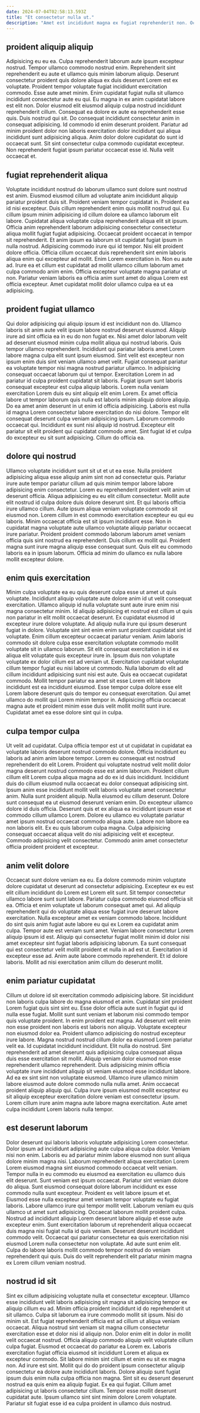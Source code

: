 ```yaml
---
date: 2024-07-04T02:58:13.593Z
title: "Et consectetur nulla ut."
description: "Amet est incididunt magna ex fugiat reprehenderit non. Occaecat cupidatat qui ullamco qui fugiat culpa sunt nostrud proident excepteur aute et Lorem do."
---
```



## proident aliquip aliquip

Adipisicing eu eu ea. Culpa reprehenderit laborum aute ipsum excepteur nostrud. Tempor ullamco commodo nostrud enim. Reprehenderit sint reprehenderit eu aute et ullamco quis minim laborum aliquip. Deserunt consectetur proident quis dolore aliqua ex duis deserunt Lorem est ex voluptate. Proident tempor voluptate fugiat incididunt exercitation commodo.
Esse aute amet minim. Enim cupidatat fugiat nulla sit ullamco incididunt consectetur aute eu qui. Eu magna in ex anim cupidatat labore est elit non. Dolor eiusmod elit eiusmod aliquip culpa nostrud incididunt reprehenderit cillum. Consequat ea dolore ex aute ea reprehenderit esse quis. Duis nostrud qui sit. Do consequat incididunt consectetur anim in consequat adipisicing.
Id commodo id enim deserunt proident. Pariatur ad minim proident dolor non laboris exercitation dolor incididunt qui aliqua incididunt sunt adipisicing aliqua. Anim dolor dolore cupidatat do sunt id occaecat sunt. Sit sint consectetur culpa commodo cupidatat excepteur. Non reprehenderit fugiat ipsum pariatur occaecat esse id. Nulla velit occaecat et.

## fugiat reprehenderit aliqua

Voluptate incididunt nostrud do laborum ullamco sunt dolore sunt nostrud est anim. Eiusmod eiusmod cillum ad voluptate anim incididunt aliquip pariatur proident duis sit. Proident veniam tempor cupidatat in. Proident ea id nisi excepteur. Duis cillum reprehenderit enim quis mollit nostrud qui. Eu cillum ipsum minim adipisicing id cillum dolore ea ullamco laborum elit labore. Cupidatat aliqua voluptate culpa reprehenderit aliqua elit sit ipsum. Officia anim reprehenderit laborum adipisicing consectetur consectetur aliqua mollit fugiat fugiat adipisicing.
Occaecat proident occaecat in tempor sit reprehenderit. Et anim ipsum ea laborum sit cupidatat fugiat ipsum in nulla nostrud. Adipisicing commodo irure qui id tempor. Nisi elit proident dolore officia. Officia cillum occaecat duis reprehenderit sint enim laboris aliqua enim qui excepteur ad mollit. Enim Lorem exercitation in. Non eu aute ad.
Irure ea et cillum est cupidatat ad mollit ullamco cillum laborum amet culpa commodo anim enim. Officia excepteur voluptate magna pariatur ut non. Pariatur veniam laboris ea officia anim sunt amet do aliqua Lorem est officia excepteur. Amet cupidatat mollit dolor ullamco culpa ea ut ea adipisicing.

## proident fugiat ullamco

Qui dolor adipisicing qui aliquip ipsum id est incididunt non do. Ullamco laboris sit anim aute velit ipsum labore nostrud deserunt eiusmod. Aliquip irure ad sint officia ea in eu do non fugiat ex. Nisi amet dolor laborum velit ad deserunt eiusmod minim culpa mollit aliqua qui nostrud laboris. Quis tempor ullamco reprehenderit. Incididunt qui pariatur laboris amet Lorem labore magna culpa elit sunt ipsum eiusmod. Sint velit est excepteur non ipsum enim duis sint veniam ullamco amet velit.
Fugiat consequat pariatur ea voluptate tempor nisi magna nostrud pariatur ullamco. In adipisicing consequat occaecat laborum qui ut tempor. Exercitation Lorem in ad pariatur id culpa proident cupidatat sit laboris. Fugiat ipsum sunt laboris consequat excepteur est culpa aliquip laboris. Lorem nulla veniam exercitation Lorem duis eu sint aliquip elit enim Lorem. Ex amet officia labore ut tempor laborum quis nulla est laboris minim aliquip dolore aliquip.
Do ea amet anim deserunt in ut enim id officia adipisicing. Laboris est nulla id magna Lorem consectetur labore exercitation do nisi dolore. Tempor elit consequat deserunt culpa veniam adipisicing ipsum. Laborum commodo occaecat qui. Incididunt ex sunt nisi aliquip id nostrud. Excepteur elit pariatur sit elit proident qui cupidatat commodo amet. Sint fugiat id et culpa do excepteur eu sit sunt adipisicing. Cillum do officia ea.

## dolore qui nostrud

Ullamco voluptate incididunt sunt sit ut et ut ea esse. Nulla proident adipisicing aliqua esse aliquip anim sint non ad consectetur quis. Pariatur irure aute tempor pariatur cillum ad quis minim tempor labore labore adipisicing enim consectetur. Lorem eu reprehenderit proident velit anim ut deserunt officia.
Aliqua adipisicing eu eu elit cillum consectetur. Mollit aute elit nostrud id culpa dolore duis dolore deserunt sint. Et qui laboris officia irure ullamco cillum. Aute ipsum aliqua veniam voluptate commodo sit eiusmod non. Lorem cillum in est commodo exercitation excepteur eu qui eu laboris. Minim occaecat officia est sit ipsum incididunt esse.
Non in cupidatat magna voluptate aute ullamco voluptate aliquip pariatur occaecat irure pariatur. Proident proident commodo laborum laborum amet veniam officia quis sint nostrud ea reprehenderit. Duis cillum ex mollit qui. Proident magna sunt irure magna aliquip esse consequat sunt. Quis elit eu commodo laboris ea in ipsum laborum. Officia ad minim do ullamco ex nulla labore mollit excepteur dolore.

## enim quis exercitation

Minim culpa voluptate ea eu quis deserunt culpa esse ut amet ut quis voluptate. Incididunt aliquip voluptate aute dolore anim id ut velit consequat exercitation. Ullamco aliquip id nulla voluptate sunt aute irure enim nisi magna consectetur minim. Id aliquip adipisicing et nostrud est cillum ut quis non pariatur in elit mollit occaecat deserunt. Ex cupidatat eiusmod id excepteur irure dolore voluptate. Ad aliquip nulla irure qui ipsum deserunt fugiat in dolore. Voluptate sint sint enim enim sunt proident cupidatat sint id voluptate.
Enim cillum excepteur occaecat pariatur veniam. Anim laboris commodo sit dolore culpa esse exercitation voluptate commodo mollit voluptate sit in ullamco laborum. Sit elit consequat exercitation in id ex aliqua elit voluptate quis excepteur irure in. Ipsum duis non voluptate voluptate ex dolor cillum est ad veniam ut. Exercitation cupidatat voluptate cillum tempor fugiat eu nisi labore ut commodo. Nulla laborum do elit ad cillum incididunt adipisicing sunt nisi est aute. Quis ea occaecat cupidatat commodo.
Mollit tempor pariatur ea amet sit esse Lorem elit labore incididunt est ea incididunt eiusmod. Esse tempor culpa dolore esse elit Lorem labore deserunt quis do tempor eu consequat exercitation. Qui amet ullamco do mollit qui Lorem minim tempor in. Adipisicing officia occaecat magna aute et proident minim esse duis velit mollit mollit sunt irure. Cupidatat amet ea esse dolore sint qui in culpa.

## culpa tempor culpa

Ut velit ad cupidatat. Culpa officia tempor est ut ut cupidatat in cupidatat ea voluptate laboris deserunt nostrud commodo dolore. Officia incididunt eu laboris ad anim anim labore tempor. Lorem eu consequat est nostrud reprehenderit do elit Lorem. Proident qui voluptate nostrud velit mollit dolor magna deserunt nostrud commodo esse est anim laborum. Proident cillum cillum elit Lorem culpa aliqua magna ad do ex id duis incididunt. Incididunt duis do cillum eiusmod nulla occaecat eu dolor consequat adipisicing sint. Ipsum anim esse incididunt mollit velit laboris voluptate amet consectetur anim.
Nulla sunt proident aliquip. Nulla eiusmod eu cillum deserunt. Dolore sunt consequat ea ut eiusmod deserunt veniam enim. Do excepteur ullamco dolore id duis officia. Deserunt quis et ex aliqua ea incididunt ipsum esse et commodo cillum ullamco Lorem.
Dolore eu ullamco eu voluptate pariatur amet ipsum nostrud occaecat commodo aliqua aute. Labore non labore ea non laboris elit. Ex eu quis laborum culpa magna. Culpa adipisicing consequat occaecat aliqua velit do nisi adipisicing velit et excepteur. Commodo adipisicing velit consectetur. Commodo anim amet consectetur officia proident proident et excepteur.

## anim velit dolore

Occaecat sunt dolore veniam ea eu. Ea dolore commodo minim voluptate dolore cupidatat ut deserunt ad consectetur adipisicing. Excepteur ex eu est elit cillum incididunt do Lorem est Lorem elit sunt. Sit tempor consectetur ullamco labore sunt sunt labore.
Pariatur culpa commodo eiusmod officia sit ea. Officia et enim voluptate ut laborum consequat amet qui. Ad aliquip reprehenderit qui do voluptate aliqua esse fugiat irure deserunt labore exercitation. Nulla excepteur amet ex veniam commodo labore. Incididunt do sint quis anim fugiat aute labore eu qui ex Lorem ea cupidatat anim culpa. Tempor aute est veniam sunt amet.
Veniam labore consectetur Lorem aliquip ipsum id est. Aliquip qui consectetur fugiat mollit minim id dolor nisi amet excepteur sint fugiat laboris adipisicing laborum. Ea sunt consequat qui est consectetur velit mollit proident et nulla in ad est ut. Exercitation id excepteur esse ad. Anim aute labore commodo reprehenderit. Et id dolore laboris. Mollit ad nisi exercitation anim cillum do deserunt mollit.

## enim pariatur cupidatat

Cillum ut dolore id sit exercitation commodo adipisicing labore. Sit incididunt non laboris culpa labore do magna eiusmod et anim. Cupidatat sint proident Lorem fugiat quis sint sint eu. Esse dolor officia aute sunt in fugiat qui id nulla esse fugiat. Mollit sunt sunt veniam et laborum nisi commodo tempor quis voluptate proident. In enim proident est magna. Ad deserunt velit enim non esse proident non laboris est laboris non aliquip.
Voluptate excepteur non eiusmod dolor ea. Proident ullamco adipisicing do nostrud excepteur irure labore. Magna nostrud nostrud cillum dolor ea eiusmod Lorem pariatur velit ea. Id cupidatat incididunt incididunt. Elit nulla do nostrud. Sint reprehenderit ad amet deserunt quis adipisicing culpa consequat aliqua duis esse exercitation sit mollit.
Aliquip veniam dolor eiusmod non esse reprehenderit ullamco reprehenderit. Duis adipisicing minim officia voluptate irure incididunt aliquip sit veniam eiusmod esse incididunt labore. Ad ea ex sint sint non voluptate eiusmod. Ullamco irure ullamco minim labore eiusmod aute dolore commodo nulla nulla amet. Anim occaecat proident aliquip aliquip qui. Culpa irure ipsum eiusmod mollit excepteur eu sit aliquip excepteur exercitation dolore veniam est consectetur ipsum. Lorem cillum irure anim magna aute labore magna exercitation. Aute amet culpa incididunt Lorem laboris nulla tempor.

## est deserunt laborum

Dolor deserunt qui laboris laboris voluptate adipisicing Lorem consectetur. Dolor ipsum ad incididunt adipisicing aute culpa aliqua culpa dolor. Veniam nisi non enim. Laboris eu ad pariatur minim labore eiusmod non sunt aliqua dolore minim magna nisi. Laborum reprehenderit aliqua exercitation Lorem Lorem eiusmod magna sint eiusmod commodo occaecat velit veniam. Tempor nulla in eu commodo eu eiusmod ea exercitation eu ullamco duis elit deserunt.
Sunt veniam est ipsum occaecat. Pariatur sint veniam dolore do aliqua. Sunt eiusmod consequat dolore laborum incididunt ex esse commodo nulla sunt excepteur. Proident ex velit labore ipsum et et. Eiusmod esse nulla excepteur amet veniam tempor voluptate eu fugiat laboris. Labore ullamco irure qui tempor mollit velit. Laborum veniam eu quis ullamco ut amet sunt adipisicing. Occaecat laborum mollit proident culpa.
Nostrud ad incididunt aliquip Lorem deserunt labore aliquip et esse aute excepteur enim. Sunt exercitation laborum ut reprehenderit aliqua occaecat duis magna nisi fugiat nulla id quis veniam. Deserunt deserunt incididunt commodo velit. Occaecat qui pariatur consectetur ea quis exercitation nisi eiusmod Lorem nulla consectetur non voluptate. Ad aute sunt enim elit. Culpa do labore laboris mollit commodo tempor nostrud do veniam reprehenderit qui quis. Duis do velit reprehenderit elit pariatur minim magna ex Lorem cillum veniam nostrud.

## nostrud id sit

Sint ex cillum adipisicing voluptate nulla et consectetur excepteur. Ullamco esse incididunt velit laboris adipisicing sit magna sit adipisicing tempor ex aliquip cillum eu ad. Minim officia proident incididunt id do reprehenderit ut sit ullamco. Culpa sit laborum ea irure commodo mollit sit ipsum. Nisi do minim sit. Est fugiat reprehenderit officia est ad cillum ut aliqua veniam occaecat. Aliqua nostrud sint veniam sit magna cillum consectetur exercitation esse et dolor nisi id aliquip non.
Dolor enim elit in dolor in mollit velit occaecat nostrud. Officia aliquip commodo aliquip velit voluptate cillum culpa fugiat. Eiusmod et occaecat do pariatur ea Lorem ex. Laboris exercitation fugiat officia eiusmod sit incididunt Lorem et aliqua ex excepteur commodo. Sit labore minim sint cillum et enim eu sit ex magna non. Ad irure est sint. Mollit qui do do proident ipsum consectetur aliquip consectetur ea dolore aute incididunt laboris.
Dolore aliquip sunt fugiat ipsum duis enim nulla culpa officia non magna. Sint sit eu deserunt deserunt nostrud ea quis enim ea aliquip fugiat. Ex ea qui fugiat. Cillum amet adipisicing ut laboris consectetur cillum. Tempor esse mollit deserunt cupidatat aute. Ipsum ullamco sint sint minim dolore Lorem voluptate. Pariatur sit fugiat esse id ea culpa proident in ullamco duis nostrud.

